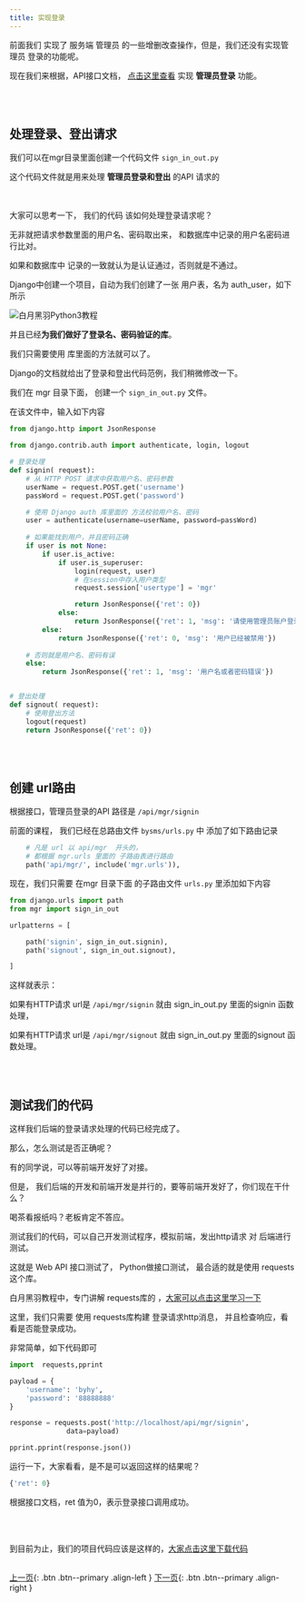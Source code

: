 ```yaml
---
title: 实现登录
---
```


前面我们 实现了 服务端 管理员 的一些增删改查操作，但是，我们还没有实现管理员 登录的功能呢。

现在我们来根据，API接口文档， [点击这里查看](/doc/tutorial/django/doc_api_v1_0/)
实现 **管理员登录** 功能。



<br><br>

## 处理登录、登出请求


我们可以在mgr目录里面创建一个代码文件 ```sign_in_out.py``` 

这个代码文件就是用来处理 **管理员登录和登出** 的API 请求的

<br><br>
大家可以思考一下， 我们的代码 该如何处理登录请求呢？

无非就把请求参数里面的用户名、密码取出来， 和数据库中记录的用户名密码进行比对。

如果和数据库中 记录的一致就认为是认证通过，否则就是不通过。

Django中创建一个项目，自动为我们创建了一张 用户表，名为 auth_user，如下所示

![白月黑羽Python3教程](https://user-images.githubusercontent.com/36257654/39310900-2c2d1fce-499e-11e8-87f2-0da670a1dfa2.png)


并且已经**为我们做好了登录名、密码验证的库**。

我们只需要使用 库里面的方法就可以了。

Django的文档就给出了登录和登出代码范例，我们稍微修改一下。

我们在 mgr 目录下面， 创建一个 ```sign_in_out.py``` 文件。

在该文件中，输入如下内容



```py
from django.http import JsonResponse

from django.contrib.auth import authenticate, login, logout

# 登录处理
def signin( request):
    # 从 HTTP POST 请求中获取用户名、密码参数
    userName = request.POST.get('username')
    passWord = request.POST.get('password')

    # 使用 Django auth 库里面的 方法校验用户名、密码
    user = authenticate(username=userName, password=passWord)
    
    # 如果能找到用户，并且密码正确
    if user is not None:
        if user.is_active:
            if user.is_superuser:
                login(request, user)
                # 在session中存入用户类型
                request.session['usertype'] = 'mgr'

                return JsonResponse({'ret': 0})
            else:
                return JsonResponse({'ret': 1, 'msg': '请使用管理员账户登录'})
        else:
            return JsonResponse({'ret': 0, 'msg': '用户已经被禁用'})
        
    # 否则就是用户名、密码有误
    else:
        return JsonResponse({'ret': 1, 'msg': '用户名或者密码错误'})


# 登出处理
def signout( request):
    # 使用登出方法
    logout(request)
    return JsonResponse({'ret': 0})
```


<br><br>
## 创建 url路由

根据接口，管理员登录的API 路径是  ```/api/mgr/signin``` 

前面的课程， 我们已经在总路由文件  ```bysms/urls.py``` 中 添加了如下路由记录

```py
    # 凡是 url 以 api/mgr  开头的，
    # 都根据 mgr.urls 里面的 子路由表进行路由
    path('api/mgr/', include('mgr.urls')),
```

现在，我们只需要 在mgr 目录下面 的子路由文件 ```urls.py```  里添加如下内容

```py
from django.urls import path
from mgr import sign_in_out

urlpatterns = [

    path('signin', sign_in_out.signin),
    path('signout', sign_in_out.signout),

]
```

这样就表示：

如果有HTTP请求 url是 ```/api/mgr/signin``` 就由 sign_in_out.py 里面的signin 函数处理， 

如果有HTTP请求 url是 ```/api/mgr/signout``` 就由 sign_in_out.py 里面的signout 函数处理。


<br><br>

## 测试我们的代码

这样我们后端的登录请求处理的代码已经完成了。

那么，怎么测试是否正确呢？

有的同学说，可以等前端开发好了对接。

但是， 我们后端的开发和前端开发是并行的，要等前端开发好了，你们现在干什么？

喝茶看报纸吗？老板肯定不答应。

测试我们的代码，可以自己开发测试程序，模拟前端，发出http请求 对 后端进行测试。

这就是 Web API 接口测试了， Python做接口测试， 最合适的就是使用 requests 这个库。 

白月黑羽教程中，专门讲解 requests库的 ，[大家可以点击这里学习一下](/doc/tutorial/python/level2/2002/)

这里，我们只需要 使用 requests库构建 登录请求http消息， 并且检查响应，看看是否能登录成功。

非常简单，如下代码即可

```py
import  requests,pprint

payload = {
    'username': 'byhy',
    'password': '88888888'
}

response = requests.post('http://localhost/api/mgr/signin',
              data=payload)

pprint.pprint(response.json())
```

运行一下，大家看看，是不是可以返回这样的结果呢？

```py
{'ret': 0}
```

根据接口文档，ret 值为0，表示登录接口调用成功。

<br><br>

到目前为止，我们的项目代码应该是这样的，[大家点击这里下载代码](https://github.com/baiyueheiyu/fileshare/raw/master/webdev/bysms_06.zip)
<br><br>

[上一页](/doc/tutorial/django/07/){: .btn .btn--primary .align-left }
[下一页](/doc/tutorial/django/09/){: .btn .btn--primary .align-right }





